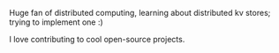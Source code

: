 Huge fan of distributed computing, learning about distributed kv stores; trying to implement one :) 

I love contributing to cool open-source projects.
<!---
balagrivine/balagrivine is a ✨ special ✨ repository because its `README.md` (this file) appears on your GitHub profile.
You can click the Preview link to take a look at your changes.
--->
